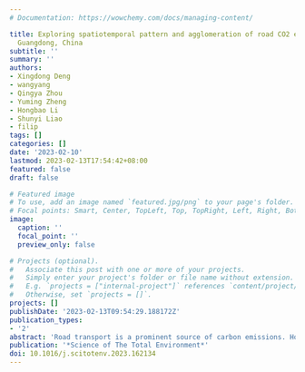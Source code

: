 ```yaml
---
# Documentation: https://wowchemy.com/docs/managing-content/

title: Exploring spatiotemporal pattern and agglomeration of road CO2 emissions in
  Guangdong, China
subtitle: ''
summary: ''
authors:
- Xingdong Deng
- wangyang
- Qingya Zhou
- Yuming Zheng
- Hongbao Li
- Shunyi Liao
- filip
tags: []
categories: []
date: '2023-02-10'
lastmod: 2023-02-13T17:54:42+08:00
featured: false
draft: false

# Featured image
# To use, add an image named `featured.jpg/png` to your page's folder.
# Focal points: Smart, Center, TopLeft, Top, TopRight, Left, Right, BottomLeft, Bottom, BottomRight.
image:
  caption: ''
  focal_point: ''
  preview_only: false

# Projects (optional).
#   Associate this post with one or more of your projects.
#   Simply enter your project's folder or file name without extension.
#   E.g. `projects = ["internal-project"]` references `content/project/deep-learning/index.md`.
#   Otherwise, set `projects = []`.
projects: []
publishDate: '2023-02-13T09:54:29.188172Z'
publication_types:
- '2'
abstract: 'Road transport is a prominent source of carbon emissions. However, fine-grained regional estimations on road carbon dioxide (CO2) emissions are still lacking. This study estimates road CO2 emissions in Guangdong Province, China, at high spatiotemporal resolution, with a bottom-up framework leveraging massive vehicle trajectory data. We unveil the spatiotemporal pattern of regional road CO2 emissions and highlight the contrasts among cities. The Greater Bay Area (GBA) is found to produce 76 % of the total emissions, wherein Guangzhou emits the most while Shenzhen has the highest emission intensity. Emission agglomeration is still an under-explored field, which we advance in this paper. We propose Quantile-based Hierarchical DBSCAN (QH-DBSCAN) to explore road CO2 emission agglomeration in GBA. Our method is the first one to identify the specific location and scope of emission hotspots. Emission hotspots exhibit significant concentration on major urban centers. Considering emission characteristics from multiple perspectives, we derive six emission categories, including four emission zones and two emission connectors. The density-based property of our method results in spatially contiguous regions with similar emission patterns. Accordingly, we divide policy zones and propose targeted strategies for road carbon reduction. The study provides new technologies and insights to achieve regional sustainable development.'
publication: '*Science of The Total Environment*'
doi: 10.1016/j.scitotenv.2023.162134
---
```

